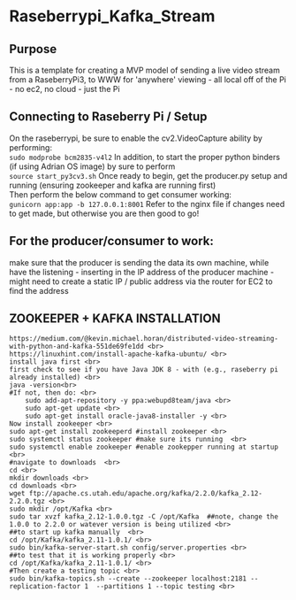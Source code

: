 # Raseberrypi_Kafka_Stream

## Purpose
This is a template for creating a MVP model of sending a live video
stream from a RaseberryPi3, to WWW for 'anywhere' viewing - all local 
off of the Pi - no ec2, no cloud - just the Pi 


## Connecting to Raseberry Pi / Setup 
On the raseberrypi, be sure to enable the cv2.VideoCapture ability by performing: <br>
```sudo modprobe bcm2835-v4l2```
In addition, to start the proper python binders (if using Adrian OS image) by sure to perform <br>
```source start_py3cv3.sh```
Once ready to begin, get the producer.py setup and running (ensuring zookeeper and kafka are running first) <br>
Then perform the below command to get consumer working:  <br>
```gunicorn app:app -b 127.0.0.1:8001```
Refer to the nginx file if changes need to get made, but otherwise you are then good to go! 







## For the producer/consumer to work:
make sure that the producer is sending the data its own machine, while have the listening - inserting in the IP address of the producer machine - might need to create a static IP / public address via the router for EC2 to find the address


## ZOOKEEPER + KAFKA INSTALLATION 
```
https://medium.com/@kevin.michael.horan/distributed-video-streaming-with-python-and-kafka-551de69fe1dd <br>
https://linuxhint.com/install-apache-kafka-ubuntu/ <br>
install java first <br>
first check to see if you have Java JDK 8 - with (e.g., raseberry pi already installed) <br>
java -version<br>
#If not, then do: <br>
	sudo add-apt-repository -y ppa:webupd8team/java <br>
	sudo apt-get update <br>
	sudo apt-get install oracle-java8-installer -y <br>
Now install zookeeper <br>
sudo apt-get install zookeeperd #install zookeeper <br>
sudo systemctl status zookeeper #make sure its running  <br>
sudo systemctl enable zookeeper #enable zookepper running at startup  <br>
#navigate to downloads  <br>
cd <br> 
mkdir downloads <br>
cd downloads <br>
wget ftp://apache.cs.utah.edu/apache.org/kafka/2.2.0/kafka_2.12-2.2.0.tgz <br>
sudo mkdir /opt/Kafka <br>
sudo tar xvzf kafka_2.12-1.0.0.tgz -C /opt/Kafka  ##note, change the 1.0.0 to 2.2.0 or watever version is being utilized <br>
##to start up kafka manually  <br>
cd /opt/Kafka/kafka_2.11-1.0.1/ <br>
sudo bin/kafka-server-start.sh config/server.properties <br>
##to test that it is working properly <br>
cd /opt/Kafka/kafka_2.11-1.0.1/ <br>
#Then create a testing topic <br>
sudo bin/kafka-topics.sh --create --zookeeper localhost:2181 --replication-factor 1  --partitions 1 --topic testing <br>
```
